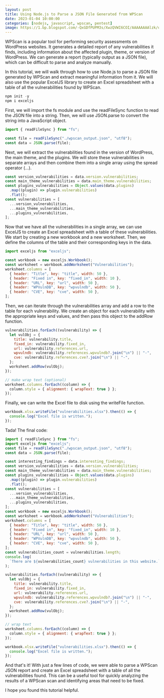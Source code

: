 ```yaml
---
layout: post
title: Using Node.js to Parse a JSON File Generated from WPScan
date: 2023-01-04 10:00:00
categories: [nodejs, javascript, wpscan, pentest]
image: https://1.bp.blogspot.com/-QxGDfPUPM3s/XwzQVWI6COI/AAAAAAAAlzk/ojf868XBVw8YHlxqFrzEf416c2C7bVGQQCLcBGAsYHQ/s1600/6.png
---
```


WPScan is a popular tool for performing security assessments on WordPress websites.
It generates a detailed report of any vulnerabilities it finds, including information about the affected plugin, theme, or version of WordPress.
We can generate a report (typically output as a JSON file), which can be difficult to parse and analyze manually.

In this tutorial, we will walk through how to use Node.js to parse a JSON file generated by WPScan and extract meaningful information from it.
We will also use the popular ExcelJS library to create an Excel spreadsheet with a table of all the vulnerabilities found by WPScan.

```js
npm init -y
npm i exceljs
```

First, we will import the fs module and use the readFileSync function to read the JSON file into a string. Then, we will use JSON.parse to convert the string into a JavaScript object.

```js
import { readFileSync } from "fs";

const file = readFileSync("./wpscan_output.json", "utf8");
const data = JSON.parse(file);
```

Next, we will extract the vulnerabilities found in the version of WordPress, the main theme, and the plugins.
We will store these vulnerabilities in separate arrays and then combine them into a single array using the spread operator (...).

```js
const version_vulnerabilities = data.version.vulnerabilities;
const main_theme_vulnerabilities = data.main_theme.vulnerabilities;
const plugins_vulnerabilities = Object.values(data.plugins)
  .map((plugin) => plugin.vulnerabilities)
  .flat();
const vulnerabilities = [
  ...version_vulnerabilities,
  ...main_theme_vulnerabilities,
  ...plugins_vulnerabilities,
];
```

Now that we have all the vulnerabilities in a single array,
we can use ExcelJS to create an Excel spreadsheet with a table of these vulnerabilities.
We start by creating a new workbook and a new worksheet. Then, we define the columns of the table and their corresponding keys in the data.

```js
import exceljs from "exceljs";

const workbook = new exceljs.Workbook();
const worksheet = workbook.addWorksheet("Vulnerabilities");
worksheet.columns = [
  { header: "Title", key: "title", width: 50 },
  { header: "Fixed in", key: "fixed_in", width: 10 },
  { header: "URL", key: "url", width: 50 },
  { header: "WPVulnDB", key: "wpvulndb", width: 50 },
  { header: "CVE", key: "cve", width: 50 },
];
```

Then, we can iterate through the vulnerabilities array and add a row to the table for each vulnerability.
We create an object for each vulnerability with the appropriate keys and values, and then pass this object to the addRow function.

```js
vulnerabilities.forEach((vulnerability) => {
  let vulObj = {
    title: vulnerability.title,
    fixed_in: vulnerability.fixed_in,
    url: vulnerability.references.url,
    wpvulndb: vulnerability.references.wpvulndb?.join("\n") || "-",
    cve: vulnerability.references.cve?.join("\n") || "-",
  };
  worksheet.addRow(vulObj);
});

// make wrap text (optional)
worksheet.columns.forEach((column) => {
  column.style = { alignment: { wrapText: true } };
});
```

Finally, we can write the Excel file to disk using the writeFile function.

```js
workbook.xlsx.writeFile("vulnerabilities.xlsx").then(() => {
  console.log("Excel file is written.");
});
```

Tada! The final code:

```js
import { readFileSync } from "fs";
import exceljs from "exceljs";
const file = readFileSync("./wpscan_output.json", "utf8");
const data = JSON.parse(file);

const interesting_findings = data.interesting_findings;
const version_vulnerabilities = data.version.vulnerabilities;
const main_theme_vulnerabilities = data.main_theme.vulnerabilities;
const plugins_vulnerabilities = Object.values(data.plugins)
  .map((plugin) => plugin.vulnerabilities)
  .flat();
const vulnerabilities = [
  ...version_vulnerabilities,
  ...main_theme_vulnerabilities,
  ...plugins_vulnerabilities,
];
const workbook = new exceljs.Workbook();
const worksheet = workbook.addWorksheet("Vulnerabilities");
worksheet.columns = [
  { header: "Title", key: "title", width: 50 },
  { header: "Fixed in", key: "fixed_in", width: 10 },
  { header: "URL", key: "url", width: 50 },
  { header: "WPVulnDB", key: "wpvulndb", width: 50 },
  { header: "CVE", key: "cve", width: 50 },
];
const vulnerabilities_count = vulnerabilities.length;
console.log(
  `There are ${vulnerabilities_count} vulnerabilities in this website.`
);

vulnerabilities.forEach((vulnerability) => {
  let vulObj = {
    title: vulnerability.title,
    fixed_in: vulnerability.fixed_in,
    url: vulnerability.references.url,
    wpvulndb: vulnerability.references.wpvulndb?.join("\n") || "-",
    cve: vulnerability.references.cve?.join("\n") || "-",
  };
  worksheet.addRow(vulObj);
});

// wrap text
worksheet.columns.forEach((column) => {
  column.style = { alignment: { wrapText: true } };
});

workbook.xlsx.writeFile("vulnerabilities.xlsx").then(() => {
  console.log("Excel file is written.");
});
```

And that's it!
With just a few lines of code, we were able to parse a WPScan JSON report and create an Excel spreadsheet with a table of all the vulnerabilities found. This can be a useful tool for quickly analyzing the results of a WPScan scan and identifying areas that need to be fixed.

I hope you found this tutorial helpful.
